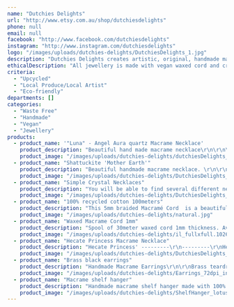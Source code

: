 ```yaml
---
name: "Dutchies Delights"
url: "http://www.etsy.com.au/shop/dutchiesdelights"
phone: null
email: null
facebook: "http://www.facebook.com/dutchiesdelights"
instagram: "http://www.instagram.com/dutchiesdelights"
logo: "/images/uploads/dutchies-delights/DutchiesDelights_1.jpg"
description: "Dutchies Delights creates artistic, original, handmade macramé jewelry, macrame decoration and macrame supplies.  By using high quality crystals to activate each individual’s purpose and intensions, the pieces are powerful, imaginative, and alive which make them great gifts for you and your friends."
ethicalDescription: "All jewellery is made with vegan waxed cord and crystals that are bought from small families all around the world. All home decorations are made with 100% recycled cotton cord made from old clothing that would otherwise end up in landfill. All wood used in the decorations is ethically sources and FSC approved. \r\nAll my work is handmade by me, a local artist. \r\nAll orders are environmentally friendly packaged in boxes that can be reused or recycled and biodegradable plastics."
criteria:
  - "Upcycled"
  - "Local Produce/Local Artist"
  - "Eco-friendly"
departments: []
categories:
  - "Waste Free"
  - "Handmade"
  - "Vegan"
  - "Jewellery"
products:
  - product_name: '"Luna" - Angel Aura quartz Macrame Necklace'
    product_description: "Beautiful hand made macrame necklace\r\n\r\n\"Luna\" is made out of a hand beaten brass choker, macrame design using vegan waxed cord, bras beads and a beautiful Angel Aura Quartz shaped crescent moon.\r\n\r\n\r\nAngel aura calms the emotions and the emotional body. It is said to be a powerful stress reliever. It is also a strong energy for reducing or eliminating anger. It is said to help process emotional disturbances, grief, and traumas to a point where they are no longer stressful."
    product_image: "/images/uploads/dutchies-delights/dutchiesDelights_Luna_Black-1.jpg"
  - product_name: "Shattuckite 'Mother Earth'"
    product_description: "Beautiful handmade macrame necklace. \r\n\r\nShattuckite with chocolate brown vegan waxed cord & brass endings.\r\n\r\nShattuckite is a stone of intuition, mediumship, and psychic abilities. This copper silicate offers up clarity of the mind, heart, and throat, creating an ever strong connection that allows one speak the highest truths."
    product_image: "/images/uploads/dutchies-delights/DutchiesDelights_shattuckite_teardrop-1.jpg"
  - product_name: "Simple Crystal Necklaces"
    product_description: "You will be able to find several different necklaces of this kind in the shop. \r\n\r\nAll made with beautiful crystals that support families all around the world who I lucky enough to meet trough my travels.\r\n\r\nMade with vegan waxed cord & high quality brass beads. All of them have an adjustable ending so it's the perfect fit for everyone."
    product_image: "/images/uploads/dutchies-delights/DutchiesDelights_Tearshaped_pendants-1-2.jpg"
  - product_name: "100% recycled cotton 100meters"
    product_description: "This 5mm braided Macramé Cord  is a beautiful universal cord that works perfectly with various techniques and look beautiful in different projects.\r\n\r\nGood for beginners as it's the perfect cord for those taking up a new hobby, no matter if it’s crochet or macramé.\r\nThese cords have a cotton core made of thread what keeps their shape.\r\n\r\nThe cord is perfect for: \r\n- different macramé projects\r\n- crochet and knit rugs, baskets, poufs, coasters\r\n- jewellery\r\n- drawstring\r\n- craft projects.\r\n\r\n\r\nIt is sustainable and 100% made of recycled cotton, which is awesome!"
    product_image: "/images/uploads/dutchies-delights/natural.jpg"
  - product_name: "Waxed Macrame Cord 1mm"
    product_description: "Spool of 30meter waxed cord 1mm thickness. Available in different colours. \r\n\r\nThis is a single cord waxed thread ideal for hand made jewellery, specially micro macrame. I have been using it for over 5 years in my own jewellery and love it!\r\n\r\nThe wax is perfect to burn the ends of your knots, and the cord itself is very durable. \r\nAfter years of wearing it, it wont change colour at all!\r\n\r\nWaxed cord that you could use for:\r\n- Macrame\r\n- jewellery\r\n- sewing\r\n- crafts\r\n\r\nAvailable in 30 different colours"
    product_image: "/images/uploads/dutchies-delights/il_fullxfull.1026488950_739j.jpg"
  - product_name: "Hecate Princess Macrame Necklace"
    product_description: "Hecate Princess' ---------\r\n---------\r\nHecate is the Greek goddess of the three paths, guardian of the household, protector of everything newly born, and the goddess of witchcraft.------------------\r\n------------------\r\nHecate is grounded, Powerful and strong.\r\n\r\n* Multi colour palm root fossil crescent shaped stone\r\n* Vegan waxed black macrame cord\r\n* High quality brass beads\r\n* Stainless steel Sri Yantra pendant\r\n\r\nPendant size: 5x4.5cm\r\ntotal necklace lengt: 80cm\r\n\r\nThis necklace will be adjustable with a sliding knot so you are sure you can wear it with all your different outfits."
    product_image: "/images/uploads/dutchies-delights/DutchiesDelights_Hecate princess-1.jpg"
  - product_name: "Brass black earrings"
    product_description: "Handmade Macrame Earrings\r\n\r\nBrass teardrop loop, black (or your choice of colour) vegan cord, brass beads & brass ear hook."
    product_image: "/images/uploads/dutchies-delights/Earrings_72dpi_insta-2.jpg"
  - product_name: "Macrame shelf hanger"
    product_description: "Handmade macrame shelf hanger made with 100% recycled cotton in any colour of your choice."
    product_image: "/images/uploads/dutchies-delights/ShelfHanger_lotus_72dpi-6.jpg"
---
```

